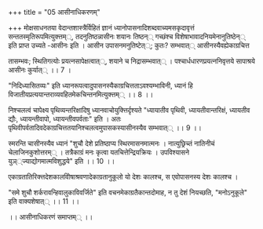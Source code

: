 +++
title = "05 आसीनाधिकरणम्"

+++
मोक्षसाधनतया वेदान्तशास्त्रैर्विहितं ज्ञानं ध्यानोपासनादिशब्दवाच्यमसकृदावृत्तं सन्ततस्मृतिरूपमित्युक्त्तम््, तदनुतिष्ठन्नासीनः शयानः तिष्ठन्् गच्छंश्च विशेषाभावादनियमेनानुतिष्ठेन्् इति प्राप्त उच्यते -आसीनः इति । आसीन उपासनमनुतिष्टेत््; कुतः? सम्भवात्् आसीनस्यैवह्येकाग्रचित्त

तासम्भवः; स्थितिगत्योः प्रयत्नसापेक्षत्वात््, शयाने च निद्रासम्भवात्् । पश्चार्धधारणप्रयत्ननिवृत्तये सापाश्रये आसीनः कुर्यात्् ।। 7 ।

"निदिध्यासितव्यः" इति ध्यानरूपत्वादुपासनस्यैकाग्रचित्तताऽवश्यम्भाविनी, ध्यानं हि विजातीयप्रत्ययान्तराव्यवहितमेकचिन्तनमित्युक्त्तम्् ।। 8 ।।

निश्चलत्वं चापेक्ष्य पृथिव्यन्तरिक्षादिषु ध्यानवाचोयुक्त्तिर्दृश्यते "ध्यायातीव पृथिवी, ध्यायतीवान्तरिक्षं, ध्यायतीव द्यौः, ध्यायन्तीवापो, ध्यायन्तीवपर्वताः" इति । अतः पृथिवीपर्वतादिवदेकाग्रचित्ततयानिश्चलत्वमुपासकस्यासीनस्यैव सम्भवात्् ।। 9 ।।

स्मरन्ति चासीनस्यैव ध्यानं "शुचौ देशे प्रतिष्ठाप्य स्थिरमासनमात्मनः । नात्युछ्रिच्तं नातिनीचं चेलाजिनकुशोत्तरम्् । तत्रैकाग्रं मनः कृत्वा यतचित्तेन्द्रियक्रियः । उपविश्यासने युञ््ज्याद्योगमात्मविशुद्धये" इति ।। 10 ।।

एकाग्रतातिरिक्त्तदेशकालविोषाश्रवणादेकाग्रतानुकूलो यो देशः कालश्च, स एवोपासनस्य देशः कालश्च ।

"समे शुचौ शर्करावन्हिवालुकाविवर्जिते" इति वचनमेकाग्रतैकान्तदोमाह, न तु देशं नियच्छति, "मनोऽनुकूले" इति वाक्यशेषात्् ।। 11 ।।

।। आसीनाधिकरणं समाप्तम्् ।।